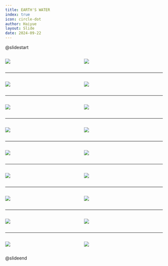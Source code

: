 ```yaml
---
title: EARTH'S WATER
index: true
icon: circle-dot
author: Haiyue
layout: Slide
date: 2024-09-22
---
```

 
@slidestart

<div style="display:flex">
<div style="flex:1">

![](https://raw.githubusercontent.com/yclord/reading/refs/heads/master/english/Level-N/EARTH'S%20WATER/001.webp)
</div>
<div style="flex:1">

![](https://raw.githubusercontent.com/yclord/reading/refs/heads/master/english/Level-N/EARTH'S%20WATER/002.webp)
</div>
</div>

---

<div style="display:flex">
<div style="flex:1">

![](https://raw.githubusercontent.com/yclord/reading/refs/heads/master/english/Level-N/EARTH'S%20WATER/003.webp)
</div>
<div style="flex:1">

![](https://raw.githubusercontent.com/yclord/reading/refs/heads/master/english/Level-N/EARTH'S%20WATER/004.webp)
</div>
</div>

---

<div style="display:flex">
<div style="flex:1">

![](https://raw.githubusercontent.com/yclord/reading/refs/heads/master/english/Level-N/EARTH'S%20WATER/005.webp)
</div>
<div style="flex:1">

![](https://raw.githubusercontent.com/yclord/reading/refs/heads/master/english/Level-N/EARTH'S%20WATER/006.webp)
</div>
</div>

---

<div style="display:flex">
<div style="flex:1">

![](https://raw.githubusercontent.com/yclord/reading/refs/heads/master/english/Level-N/EARTH'S%20WATER/007.webp)
</div>
<div style="flex:1">

![](https://raw.githubusercontent.com/yclord/reading/refs/heads/master/english/Level-N/EARTH'S%20WATER/008.webp)
</div>
</div>

---

<div style="display:flex">
<div style="flex:1">

![](https://raw.githubusercontent.com/yclord/reading/refs/heads/master/english/Level-N/EARTH'S%20WATER/009.webp)
</div>
<div style="flex:1">

![](https://raw.githubusercontent.com/yclord/reading/refs/heads/master/english/Level-N/EARTH'S%20WATER/010.webp)
</div>
</div>

---

<div style="display:flex">
<div style="flex:1">

![](https://raw.githubusercontent.com/yclord/reading/refs/heads/master/english/Level-N/EARTH'S%20WATER/011.webp)
</div>
<div style="flex:1">

![](https://raw.githubusercontent.com/yclord/reading/refs/heads/master/english/Level-N/EARTH'S%20WATER/012.webp)
</div>
</div>

---

<div style="display:flex">
<div style="flex:1">

![](https://raw.githubusercontent.com/yclord/reading/refs/heads/master/english/Level-N/EARTH'S%20WATER/013.webp)
</div>
<div style="flex:1">

![](https://raw.githubusercontent.com/yclord/reading/refs/heads/master/english/Level-N/EARTH'S%20WATER/014.webp)
</div>
</div>

---

<div style="display:flex">
<div style="flex:1">

![](https://raw.githubusercontent.com/yclord/reading/refs/heads/master/english/Level-N/EARTH'S%20WATER/015.webp)
</div>
<div style="flex:1">

![](https://raw.githubusercontent.com/yclord/reading/refs/heads/master/english/Level-N/EARTH'S%20WATER/016.webp)
</div>
</div>

---

<div style="display:flex">
<div style="flex:1">

![](https://raw.githubusercontent.com/yclord/reading/refs/heads/master/english/Level-N/EARTH'S%20WATER/017.webp)
</div>
<div style="flex:1">

![](https://raw.githubusercontent.com/yclord/reading/refs/heads/master/english/Level-N/EARTH'S%20WATER/018.webp)
</div>
</div>

@slideend